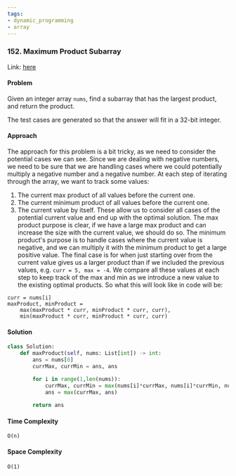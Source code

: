 ```yaml
---
tags:
- dynamic_programming
- array
---
```


### 152. Maximum Product Subarray

Link: [here](https://leetcode.com/problems/maximum-product-subarray/description/)

#### Problem
Given an integer array `nums`, find a subarray that has the largest product, and return the product.

The test cases are generated so that the answer will fit in a 32-bit integer.

#### Approach
The approach for this problem is a bit tricky, as we need to consider the potential cases we can see. Since we are dealing with negative numbers, we need to be sure that we are handling cases where we could potentially multiply a negative number and a negative number.
At each step of iterating through the array, we want to track some values: 
1. The current max product of all values before the current one.
2. The current minimum product of all values before the current one.
3. The current value by itself.
These allow us to consider all cases of the potential current value and end up with the optimal solution. The max product purpose is clear, if we have a large max product and can increase the size with the current value, we should do so. The minimum product's purpose is to handle cases where the current value is negative, and we can multiply it with the minimum product to get a large positive value. The final case is for when just starting over from the current value gives us a larger product than if we included the previous values, e.g. `curr = 5, max = -4`.
We compare all these values at each step to keep track of the max and min as we introduce a new value to the existing optimal products. So what this will look like in code will be:
```
curr = nums[i]
maxProduct, minProduct = 
    max(maxProduct * curr, minProduct * curr, curr),
    min(maxProduct * curr, minProduct * curr, curr)

```

#### Solution
```python 
class Solution:
    def maxProduct(self, nums: List[int]) -> int:
        ans = nums[0]
        currMax, currMin = ans, ans

        for i in range(1,len(nums)):
            currMax, currMin = max(nums[i]*currMax, nums[i]*currMin, nums[i]), min(nums[i]*currMax, nums[i]*currMin, nums[i])
            ans = max(currMax, ans)
        
        return ans
```

#### Time Complexity
`O(n)`

#### Space Complexity
`O(1)`

